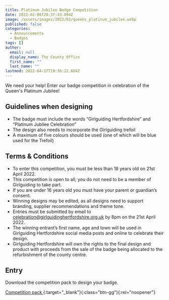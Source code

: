 ```yaml
---
title: Platinum Jubilee Badge Competition
date: 2022-02-06T20:37:43.094Z
image: /assets/images/2022/02/queens_platinum_jubilee.webp
published: false
categories:
  - Announcements
  - Badges
tags: []
author:
  email: null
  display_name: The County Office
  first_name: ""
  last_name: ""
lastmod: 2022-04-27T19:36:22.604Z
---
```

<p class="lead">We need your help! Enter our badge competition in celebration of the Queen's Platinum Jubilee!</p>

## Guidelines when designing

- The badge must include the words “Girlguiding Hertfordshire” and “Platinum Jubilee Celebration”
- The design also needs to incorporate the Girlguiding trefoil
- A maximum of five colours should be used (one of which will be blue used for the Trefoil)

## Terms & Conditions

- To enter this competition, you must be less than 18 years old on 21st April 2022.
- This competition is open to all; you do not need to be a member of Girlguiding to take part.
- If you are under 16 years old you must have your parent or guardian’s consent.
- Winning designs may be edited, as all designs need to support branding, supplier recommendations and theme tone.
- Entries must be submitted by email to <celebration@girlguidinghertfordshire.org.uk> by 8pm on the 21st April 2022.
- The winning entrant’s first name, age and town will be used in Girlguiding Hertfordshire social media posts and online to celebrate their design.
- Girlguiding Hertfordshire will own the rights to the final design and product with proceeds from the sale of the badge being allocated to the refurbishment of the county centre.

## Entry

Download the competition pack to design your badge.

[Competition pack <i class="fa fa-download"></i>][1]{:target="_blank"}{:class="btn-gg"}{:rel="noopener"}

[1]: /assets/docs/2022/queens_jubilee_badge_competition_pack.pdf
